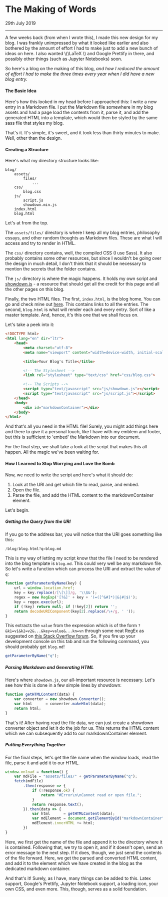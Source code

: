 # The Making of Words

<div class="date">29th July 2019</div>

***

A few weeks back (from when I wrote this), I made this new design for my blog. I was
frankly unimpressed by what it looked like earlier and also bothered by the amount of
effort I had to make just to add a new bunch of ideas on here. I also wanted \\(\LaTeX \\)
and Google Prettify in there, and possibly other things (such as Jupyter Notebooks) soon.

So here's a blog on the making of this blog, *and how I reduced the amount of effort I had
to make the three times every year when I did have a new blog entry.*

#### The Basic Idea

Here's how this looked in my head before I approached this: I write a new entry in a
Markdown file. I put the Markdown file somewhere in my blog assets and had a page load
the contents from it, parse it, and add the generated HTML into a template, which would
then be styled by the same sass file that styles my blog.

That's it. It's simple, it's sweet, and it took less than thirty minutes to make. Well,
other than the design.

#### Creating a Structure

Here's what my directory structure looks like:

~~~
blog/
    assets/
        files/
            ...
    css/
        blog.css
    js/
        script.js
        showdown.min.js
    index.html
    blog.html
~~~

Let's at from the top.

The `assets/files/` directory is where I keep all my blog entries, philosophy essays, and
other random thoughts as Markdown files. These are what I will access and try to render in
HTML.

The `css/` directory contains, well, the compiled CSS (I use Sass). It
also probably contains some other resources, but since I wouldn't be going over the
design in much detail, I don't think that it should be necessary to mention the secrets
that the folder contains.

The `js/` directory is where the magic happens. It holds my own script and
[showdown.js](https://github.com/showdownjs/showdown) - a resource that should get all the
credit for this page and all the other pages on this blog.

Finally, the two HTML files. The first, `index.html`, is the blog home. You can go and
check mine out [here](/blog/). This contains links to all the entries. The second,
`blog.html` is what will render each and every entry. Sort of like a master template. And,
hence, it's this one that we shall focus on.

Let's take a peek into it:

~~~html
<!DOCTYPE html>
<html lang="en" dir="ltr">
    <head>
        <meta charset="utf-8">
        <meta name="viewport" content="width=device-width, initial-scale=1">

        <title>Your Blog's Title</title>

        <!-- The Stylesheet -->
        <link rel="stylesheet" type="text/css" href="css/blog.css">

        <!-- The Scripts -->
        <script type="text/javascript" src="js/showdown.js"></script>
        <script type="text/javascript" src="js/script.js"></script>
    </head>
    <body>
        <div id="markdownContainer"></div>
    </body>
</html>
~~~

And that's all you need in the HTML file! Surely, you might add things here and there to
give it a personal touch, like I have with my emblem and footer, but this is sufficient
to 'embed' the Markdown into our document.

For the final step, we shall take a look at the script that makes this all happen. All the
magic we've been waiting for.

#### How I Learned to Stop Worrying and Love the Bomb

Now, we need to write the script and here's what it should do:

1. Look at the URI and get which file to read, parse, and embed.
2. Open the file.
3. Parse the file, and add the HTML content to the markdownContainer element.

Let's begin.

##### Getting the Query from the URI

If you go to the address bar, you will notice that the URI goes something like this:

~~~cpp
/blog/blog.html?q=blog.md
~~~

This is my way of letting my script know that the file I need to be rendered into the
blog template is `blog.md`. This could very well be any markdown file. So let's write a
function which can process the URI and extract the value of `q`:

~~~js
function getParameterByName(key) {
    url = window.location.href;
    key = key.replace(/[\[\]]/g, '\\$&');
    regex = new RegExp('[?&]' + key + '(=([^&#]*)|&|#|$)');
    key = regex.exec(url);
    if (!key) return null; if (!key[2]) return '';
    return decodeURIComponent(key[2].replace(/\+/g, ' '));
}
~~~

This extracts the `value` from the expression which is of the form
`?&k1=v1&k2=v2&...&key=value&...kn=vn` through some neat RegEx as suggested on
[this Stack Overflow forum](https://stackoverflow.com/a/901144). So, if you fire up your
development console on this tab and run the following command, you should probably get
`blog.md`!

~~~js
getParameterByName("q");
~~~

##### Parsing Markdown and Generating HTML

Here's where `showdown.js`, our all-important resource is necessary. Let's see how this is
done in a few simple lines by showdown:

~~~js
function getHTMLContent(data) {
    var converter = new showdown.Converter();
    var html      = converter.makeHtml(data);
    return html;
}
~~~

That's it! After having read the file data, we can just create a showdown converter object
and let it do the job for us. This returns the HTML content which we can subsequently add
to our markdownContainer element.

##### Putting Everything Together

For the final steps, let's get the file name when the window loads, read the file, parse
it and add it to our HTML.

~~~js
window.onload = function() {
    var mdFile = "assets/files/" + getParameterByName("q");
    fetch(mdFile)
        .then(response => {
            if (!response.ok) {
                return "#Error\n\nCannot read or open file.";
            }
            return response.text();
        }).then(data => {
            var html      = getHTMLContent(data);
            var mdElement = document.getElementById("markdownContainer");
            mdElement.innerHTML += html;
        })
}

~~~

Here, we first get the name of the file and append it to the directory where it is
contained. Following that, we try to open it, and if it doesn't open, send an error
message to the next step. If it does, though, we just send the contents of the file
forward. Here, we get the parsed and converted HTML content, and add it to the element
which we have created in the blog as the dedicated markdown container.

And that's it! Surely, as I have, many things can be added to this. Latex support,
Google's Prettify, Jupyter Notebook support, a loading icon, your own CSS, and even more.
This, though, serves as a solid foundation.
